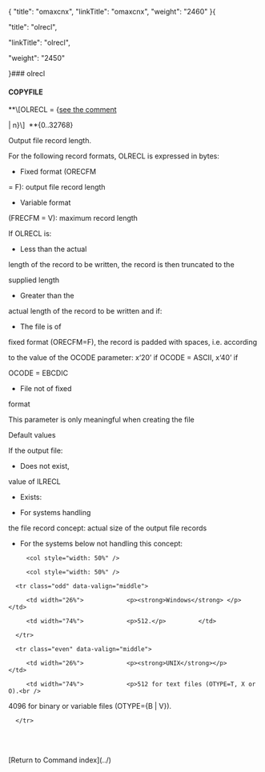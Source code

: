 {
    "title": "omaxcnx",
    "linkTitle": "omaxcnx",
    "weight": "2460"
}{
"title": "olrecl",
"linkTitle": "olrecl",
"weight": "2450"
}### <span id="olrecl"></span>olrecl
#### COPYFILE
\*\*\\\[OLRECL = {<u>see the comment</u>
| n}\\\]  \*\*{0..32768}
Output file record length.
For the following record formats, OLRECL is expressed in bytes:
- Fixed format (ORECFM
= F): output file record length
- Variable format
(FRECFM = V): maximum record length
If OLRECL is:
- Less than the actual
length of the record to be written, the record is then truncated to the
supplied length
- Greater than the
actual length of the record to be written and if:
- The file is of
fixed format (ORECFM=F), the record is padded with spaces, i.e. according
to the value of the OCODE parameter: x‘20’ if OCODE = ASCII, x‘40’ if
OCODE = EBCDIC
- File not of fixed
format
This parameter is only meaningful when creating the file
Default values
If the output file:
- Does not exist,
value of ILRECL
- Exists:
- For systems handling
the file record concept: actual size of the output file records
- For the systems below not handling this concept:

<table data-cellspacing="0" width="90%">
   <colgroup>      
         <col style="width: 50%" />
         <col style="width: 50%" />
   </colgroup>
   <tbody>
      <tr class="odd" data-valign="middle">
         <td width="26%">            <p><strong>Windows</strong> </p>         </td>
         <td width="74%">            <p>512.</p>         </td>
      </tr>
      <tr class="even" data-valign="middle">
         <td width="26%">            <p><strong>UNIX</strong></p>         </td>
         <td width="74%">            <p>512 for text files (OTYPE=T, X or O).<br />
4096 for binary or variable files (OTYPE={B | V}).</p>         </td>
      </tr>
   </tbody>
</table>

 
\[Return to Command index\](../)
